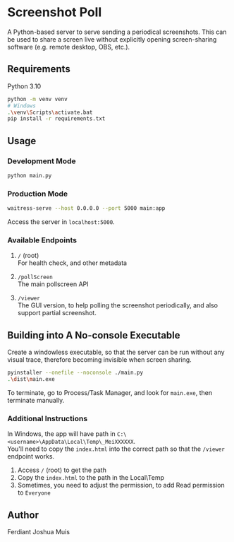 # Screenshot Poll

A Python-based server to serve sending a periodical screenshots. This can be used to share a screen live without explicitly opening screen-sharing software (e.g. remote desktop, OBS, etc.).

## Requirements

Python 3.10

```sh
python -m venv venv
# Windows
.\venv\Scripts\activate.bat
pip install -r requirements.txt
```

## Usage

### Development Mode

```sh
python main.py
```

### Production Mode

```sh
waitress-serve --host 0.0.0.0 --port 5000 main:app
```

Access the server in `localhost:5000`.

### Available Endpoints

1. `/` (root)  
    For health check, and other metadata

2. `/pollScreen`  
    The main pollscreen API

3. `/viewer`  
    The GUI version, to help polling the screenshot periodically, and also support partial screenshot.

## Building into A No-console Executable

Create a windowless executable, so that the server can be run without any visual trace, therefore becoming invisible when screen sharing.

```sh
pyinstaller --onefile --noconsole ./main.py
.\dist\main.exe
```

To terminate, go to Process/Task Manager, and look for `main.exe`, then terminate manually.

### Additional Instructions

In Windows, the app will have path in `C:\<username>\AppData\Local\Temp\_MeiXXXXXX`.  
You'll need to copy the `index.html` into the correct path so that the `/viewer` endpoint works.

1. Access `/` (root) to get the path
2. Copy the `index.html` to the path in the Local\Temp
3. Sometimes, you need to adjust the permission, to add Read permission to `Everyone`

## Author

Ferdiant Joshua Muis
